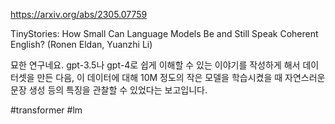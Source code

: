https://arxiv.org/abs/2305.07759

TinyStories: How Small Can Language Models Be and Still Speak Coherent English? (Ronen Eldan, Yuanzhi Li)

묘한 연구네요. gpt-3.5나 gpt-4로 쉽게 이해할 수 있는 이야기를 작성하게 해서 데이터셋을 만든 다음, 이 데이터에 대해 10M 정도의 작은 모델을 학습시켰을 때 자연스러운 문장 생성 등의 특징을 관찰할 수 있었다는 보고입니다.

#transformer #lm